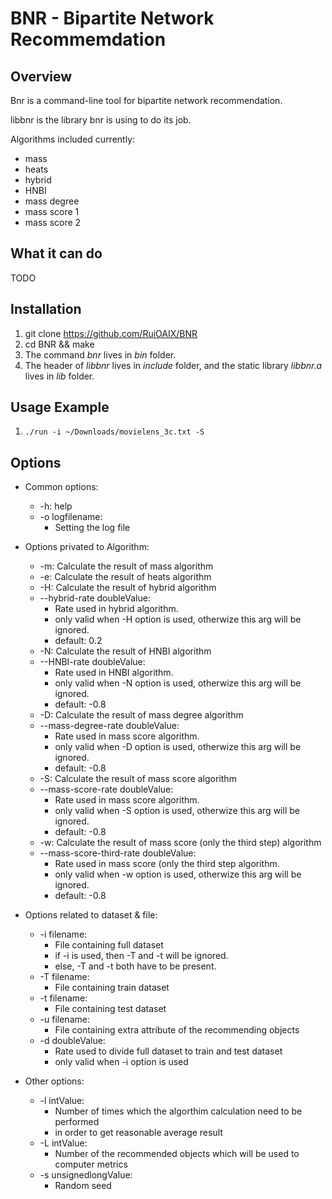 # BNR - Bipartite Network Recommemdation

## Overview

Bnr is a command-line tool for bipartite network recommendation.

libbnr is the library bnr is using to do its job.

Algorithms included currently:

* mass
* heats
* hybrid
* HNBI
* mass degree
* mass score 1
* mass score 2

## What it can do

TODO

## Installation

1. git clone https://github.com/RuiOAIX/BNR
2. cd BNR && make
3. The command *bnr* lives in *bin* folder.
4. The header of *libbnr* lives in *include* folder, and the static library *libbnr.a* lives in *lib* folder.

## Usage Example

1. `./run -i ~/Downloads/movielens_3c.txt -S`

## Options
* Common options:
	* -h: help
	* -o logfilename:
		* Setting the log file

* Options privated to Algorithm:
	* -m: Calculate the result of mass algorithm
	* -e: Calculate the result of heats algorithm
	* -H: Calculate the result of hybrid algorithm
	* --hybrid-rate doubleValue:
		* Rate used in hybrid algorithm.
		* only valid when -H option is used, otherwize this arg will be ignored.
		* default: 0.2
	* -N: Calculate the result of HNBI algorithm
	* --HNBI-rate doubleValue:
		* Rate used in HNBI algorithm.
		* only valid when -N option is used, otherwize this arg will be ignored.
		* default: -0.8
	* -D: Calculate the result of mass degree algorithm
	* --mass-degree-rate doubleValue:
		* Rate used in mass score algorithm.
		* only valid when -D option is used, otherwize this arg will be ignored.
		* default: -0.8
	* -S: Calculate the result of mass score algorithm
	* --mass-score-rate doubleValue:
		* Rate used in mass score algorithm.
		* only valid when -S option is used, otherwize this arg will be ignored.
		* default: -0.8
	* -w: Calculate the result of mass score (only the third step) algorithm
	* --mass-score-third-rate doubleValue:
		* Rate used in mass score (only the third step algorithm.
		* only valid when -w option is used, otherwize this arg will be ignored.
		* default: -0.8

* Options related to dataset & file:
	* -i filename:
		* File containing full dataset
		* if -i is used, then -T and -t will be ignored.
		* else, -T and -t both have to be present.
	* -T filename:
		* File containing train dataset
	* -t filename:
		* File containing test dataset
	* -u filename:
		* File containing extra attribute of the recommending objects
	* -d doubleValue:
		* Rate used to divide full dataset to train and test dataset
		* only valid when -i option is used

* Other options:
	* -l intValue:
		* Number of times which the algorthim calculation need to be performed
		* in order to get reasonable average result
	* -L intValue:
		* Number of the recommended objects which will be used to computer metrics
	* -s unsignedlongValue:
		* Random seed
